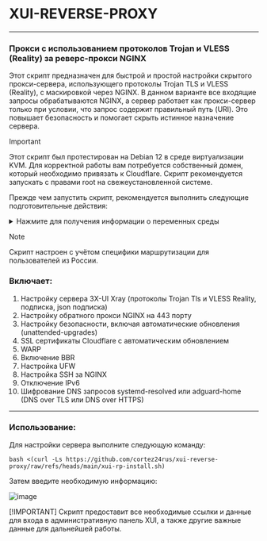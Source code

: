 # XUI-REVERSE-PROXY

-----

### Прокси с использованием протоколов Trojan и VLESS (Reality) за реверс-прокси NGINX
Этот скрипт предназначен для быстрой и простой настройки скрытого прокси-сервера, использующего протоколы Trojan TLS и VLESS (Reality), с маскировкой через NGINX. В данном варианте все входящие запросы обрабатываются NGINX, а сервер работает как прокси-сервер только при условии, что запрос содержит правильный путь (URI). Это повышает безопасность и помогает скрыть истинное назначение сервера.

> [!IMPORTANT]
> Этот скрипт был протестирован на Debian 12 в среде виртуализации KVM. Для корректной работы вам потребуется собственный домен, который необходимо привязать к Cloudflare. Скрипт рекомендуется запускать с правами root на свежеустановленной системе.

Прежде чем запустить скрипт, рекомендуется выполнить следующие подготовительные действия:
<details>
  <summary>Нажмите для получения информации о переменных среды</summary>
1. Обновите систему и перезагрузите сервер.
2. Настройте Cloudflare:
   - Привяжите ваш домен к Cloudflare.
   - Добавьте следующие DNS записи:
      | Type  | Name             | Content          | Proxy status  |
      | ----- | ---------------- | ---------------- | ------------- |
      | A     | your_domain_name | your_server_ip   | Proxied       |
      | CNAME | www              | your_domain_name | DNS only      |
   
3. Настройки SSL/TLS в Cloudflare:
   - Перейдите в раздел SSL/TLS > Overview и выберите Full для параметра Configure.
   - Установите Minimum TLS Version на TLS 1.3.
   - Включите TLS 1.3 (true) в разделе Edge Certificates.
| Переменная       |                      Тип                       | Значение по умолчанию |
| ---------------- | :------------------------------------------:   | :-------------------- |
| XUI_LOG_LEVEL    | `"debug"` \| `"info"` \| `"warn"` \| `"error"` | `"info"`             |
| XUI_DEBUG        |                   `boolean`                    | `false`              |
| XUI_BIN_FOLDER   |                    `string`                    | `"bin"`              |
| XUI_DB_FOLDER    |                    `string`                    | `"/etc/x-ui"`        |
| XUI_LOG_FOLDER   |                    `string`                    | `"/var/log"`         |
</details>

> [!NOTE]
> Скрипт настроен с учётом специфики маршрутизации для пользователей из России.

### Включает:
1) Настройку сервера 3X-UI Xray (протоколы Trojan Tls и VLESS Reality, подписка, json подписка)
2) Настройку обратного прокси NGINX на 443 порту
3) Настройку безопасности, включая автоматические обновления (unattended-upgrades)
4) SSL сертификаты Cloudflare с автоматическим обновлением
5) WARP
6) Включение BBR
7) Настройка UFW
8) Настройка SSH за NGINX
9) Отключение IPv6
10) Шифрование DNS запросов systemd-resolved или adguard-home (DNS over TLS или DNS over HTTPS) 

-----

### Использование:

Для настройки сервера выполните следующую команду:

```
bash <(curl -Ls https://github.com/cortez24rus/xui-reverse-proxy/raw/refs/heads/main/xui-rp-install.sh)
```

Затем введите необходимую информацию:

![image](https://github.com/user-attachments/assets/dc60caee-1b01-40c9-a344-e0a67ebfc2ee)

[!IMPORTANT] Скрипт предоставит все необходимые ссылки и данные для входа в административную панель XUI, а также другие важные данные для дальнейшей работы.
